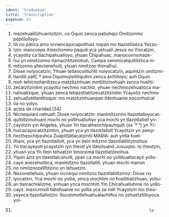 ```yaml
---
ident: 'traducese'
title: 'Transcription'
pagenum: 33
---
```

1. mazehualílizhuantzitzín, ca Oquíc zenca patiuhquí Omitzonmo pópólolloyo-
2. tilí no pática ámo onnencayocapolíhuíz nopan mo tlazotilizeca Yezzo-
3. tzin: maoccepa Xinechonmo paquili yca yehuatl Jesus no Yiocatzin,
4. ycayotiz ca tlachípahualloyo, yhuan Chípahuac, manoconnomáze-
5. huí yn nímítzonno tlamachtitzinotiuh, Campa zemmícatquítilíztica ní-
6. mitzonno yhectenehuílí, yhuan nímítzno thímalhuí.
7. Diose noíyocatzin, Yhuan tetlaocolilíuhtli noíyocatzín, aquíntzín omítzmí-
8. tlanilili pátlí,ͨ ª ámo Oquímozelílitquítiní zenca áxíltilloyo; auh Oquíc
9. moh tehícnoítanílizeca matzítzínhuan mottilitzínohuah zenca hueliti-
10.  zecatzitzintim ycayótiz nechmo nactilíz, yhuan nechmozehualloca ma-
11. nahuálízque, yhuan zenca tetlazotlatilizecatzitzíntim Ycayotiz nechmo
12. zehuallotitlantilizque: mo matzitzinhuanpan  tlátohuaníe noconhuícal
13. tia no yolyo.
14. actos de charidad.[34]
15. Nicnequíaní nehuatl: Diose noiyocatzin: manímitzonno tlazotlalloyocat-
16. quítilítzinohuaní mochi no yollihualiuhyo yca mochi yn tlazotlallotl yn-
17. cayótzin ym Angeles, yhuan Yn tlacatheochípauhquíh (ss ͭ º ˢ) yn Y/-
18. huícacayocatzitzintim, yhuan yca yn tlazótlallotl Ycayótzin yn zemy-
19. hectheochípauhca Zuapíltlátlacatzintli MARIA: auh yntla huel-
20. litianí, yca yn tlazotlallotl, yca yn tleín mítzmo tlazotlatillítzinohua
21. Yn tlacayeyotl ycayotzin (yn theotl yn tlátohuaní) Jusuxpto. to theotzin,
22. yhuan yca Yn tleín tehuatzin timonómá tlazotlatzinohua.
23. Yquín áziz yn tlaxotlalcahuitl, ypan ca mochi no yollihuallocayó yollo-
24. cayó ánezehuíltica, manímitzno tlazótlatilí, yhuan mochi manon
25. no nímítznozelíltitzino yn tehuatzín.
26. Noconellehuía, yhuan nicnequí nímítzno tlazotlatilítzínoz: Díose no
27. íyocatzín, Yca mochi no yollia, ymca mochtim no huellítialízhuan, yohu-
28. an tlamachíalizme, ynhuan ynca mochtim Ym Chícahualíuhme no yollo-
29. cayó. maxícmíxílí tlátohuaníe no yollía yca ze mitl Ycayotzin mo theo-
30. yeyoca tlazotlallotzin: Xoconmotlehuahualachílhuí no zehuetztilloyoca yol-
31.                                                                 lo

